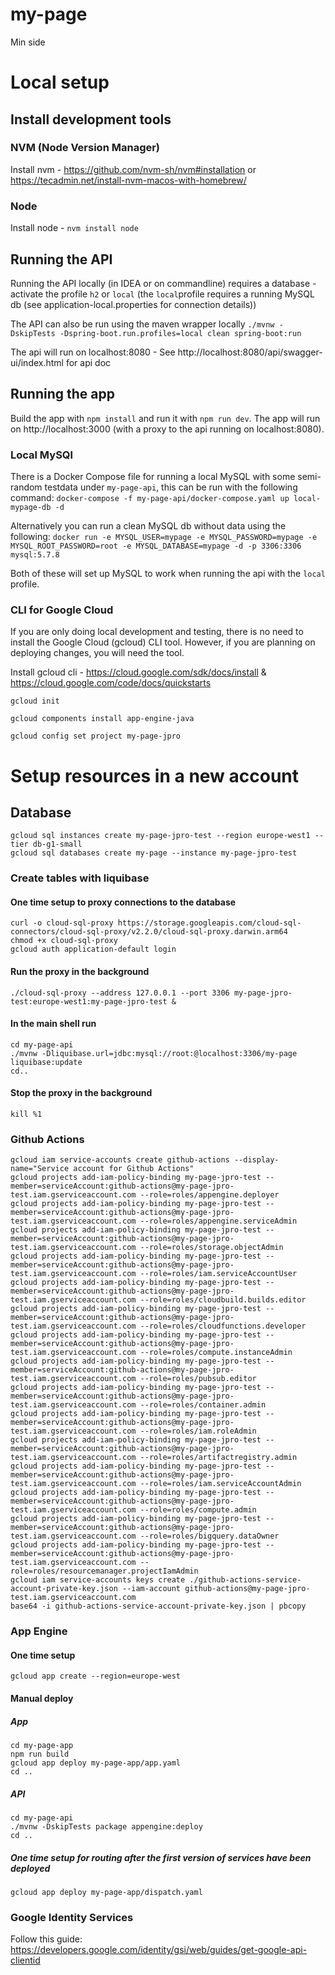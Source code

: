 # my-page

Min side

# Local setup

## Install development tools

### NVM (Node Version Manager)
Install nvm - https://github.com/nvm-sh/nvm#installation or https://tecadmin.net/install-nvm-macos-with-homebrew/

### Node
Install node - `nvm install node`

## Running the API

Running the API locally (in IDEA or on commandline) requires a database - activate the profile `h2` or `local` (the `local`profile requires a running MySQL db (see application-local.properties for connection details))

The API can also be run using the maven wrapper locally `./mvnw -DskipTests -Dspring-boot.run.profiles=local clean spring-boot:run`

The api will run on localhost:8080 - See http://localhost:8080/api/swagger-ui/index.html for api doc

## Running the app

Build the app with `npm install` and run it with `npm run dev`. The app will run on http://localhost:3000 (with a proxy to the api running on localhost:8080).

### Local MySQl

There is a Docker Compose file for running a local MySQL with some semi-random testdata under `my-page-api`, this can be run with the following command: `docker-compose -f my-page-api/docker-compose.yaml up local-mypage-db -d`

Alternatively you can run a clean MySQL db without data using the following:
`docker run -e MYSQL_USER=mypage -e MYSQL_PASSWORD=mypage -e MYSQL_ROOT_PASSWORD=root -e MYSQL_DATABASE=mypage -d -p 3306:3306 mysql:5.7.8`

Both of these will set up MySQL to work when running the api with the `local` profile.

### CLI for Google Cloud

If you are only doing local development and testing, there is
no need to install the Google Cloud (gcloud) CLI tool. However,
if you are planning on deploying changes, you will need the tool.

Install gcloud cli - https://cloud.google.com/sdk/docs/install & https://cloud.google.com/code/docs/quickstarts

`gcloud init`

`gcloud components install app-engine-java`

`gcloud config set project my-page-jpro`

# Setup resources in a new account

## Database
```
gcloud sql instances create my-page-jpro-test --region europe-west1 --tier db-g1-small
gcloud sql databases create my-page --instance my-page-jpro-test
```

### Create tables with liquibase
#### One time setup to proxy connections to the database
```
curl -o cloud-sql-proxy https://storage.googleapis.com/cloud-sql-connectors/cloud-sql-proxy/v2.2.0/cloud-sql-proxy.darwin.arm64
chmod +x cloud-sql-proxy
gcloud auth application-default login
```

#### Run the proxy in the background
```
./cloud-sql-proxy --address 127.0.0.1 --port 3306 my-page-jpro-test:europe-west1:my-page-jpro-test &
```

#### In the main shell run
```
cd my-page-api
./mvnw -Dliquibase.url=jdbc:mysql://root:@localhost:3306/my-page liquibase:update
cd..
```

#### Stop the proxy in the background
```
kill %1
```

### Github Actions
```
gcloud iam service-accounts create github-actions --display-name="Service account for Github Actions"
gcloud projects add-iam-policy-binding my-page-jpro-test --member=serviceAccount:github-actions@my-page-jpro-test.iam.gserviceaccount.com --role=roles/appengine.deployer
gcloud projects add-iam-policy-binding my-page-jpro-test --member=serviceAccount:github-actions@my-page-jpro-test.iam.gserviceaccount.com --role=roles/appengine.serviceAdmin
gcloud projects add-iam-policy-binding my-page-jpro-test --member=serviceAccount:github-actions@my-page-jpro-test.iam.gserviceaccount.com --role=roles/storage.objectAdmin
gcloud projects add-iam-policy-binding my-page-jpro-test --member=serviceAccount:github-actions@my-page-jpro-test.iam.gserviceaccount.com --role=roles/iam.serviceAccountUser
gcloud projects add-iam-policy-binding my-page-jpro-test --member=serviceAccount:github-actions@my-page-jpro-test.iam.gserviceaccount.com --role=roles/cloudbuild.builds.editor
gcloud projects add-iam-policy-binding my-page-jpro-test --member=serviceAccount:github-actions@my-page-jpro-test.iam.gserviceaccount.com --role=roles/cloudfunctions.developer
gcloud projects add-iam-policy-binding my-page-jpro-test --member=serviceAccount:github-actions@my-page-jpro-test.iam.gserviceaccount.com --role=roles/compute.instanceAdmin
gcloud projects add-iam-policy-binding my-page-jpro-test --member=serviceAccount:github-actions@my-page-jpro-test.iam.gserviceaccount.com --role=roles/pubsub.editor
gcloud projects add-iam-policy-binding my-page-jpro-test --member=serviceAccount:github-actions@my-page-jpro-test.iam.gserviceaccount.com --role=roles/container.admin
gcloud projects add-iam-policy-binding my-page-jpro-test --member=serviceAccount:github-actions@my-page-jpro-test.iam.gserviceaccount.com --role=roles/iam.roleAdmin
gcloud projects add-iam-policy-binding my-page-jpro-test --member=serviceAccount:github-actions@my-page-jpro-test.iam.gserviceaccount.com --role=roles/artifactregistry.admin
gcloud projects add-iam-policy-binding my-page-jpro-test --member=serviceAccount:github-actions@my-page-jpro-test.iam.gserviceaccount.com --role=roles/iam.serviceAccountAdmin
gcloud projects add-iam-policy-binding my-page-jpro-test --member=serviceAccount:github-actions@my-page-jpro-test.iam.gserviceaccount.com --role=roles/compute.admin
gcloud projects add-iam-policy-binding my-page-jpro-test --member=serviceAccount:github-actions@my-page-jpro-test.iam.gserviceaccount.com --role=roles/bigquery.dataOwner
gcloud projects add-iam-policy-binding my-page-jpro-test --member=serviceAccount:github-actions@my-page-jpro-test.iam.gserviceaccount.com --role=roles/resourcemanager.projectIamAdmin
gcloud iam service-accounts keys create ./github-actions-service-account-private-key.json --iam-account github-actions@my-page-jpro-test.iam.gserviceaccount.com
base64 -i github-actions-service-account-private-key.json | pbcopy
```

### App Engine
#### One time setup
```
gcloud app create --region=europe-west
```

#### Manual deploy
##### App
```
cd my-page-app
npm run build
gcloud app deploy my-page-app/app.yaml
cd ..
```

##### API
```
cd my-page-api
./mvnw -DskipTests package appengine:deploy
cd ..
```

##### One time setup for routing after the first version of services have been deployed
```
gcloud app deploy my-page-app/dispatch.yaml
```


### Google Identity Services

Follow this guide: https://developers.google.com/identity/gsi/web/guides/get-google-api-clientid
